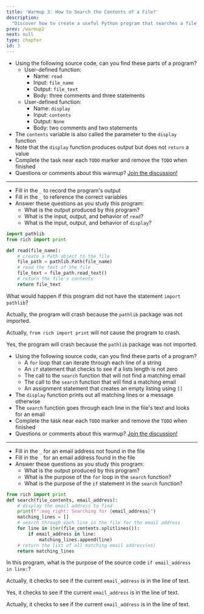 ```yaml
---
title: 'Warmup 3: How to Search the Contents of a File?'
description:
  "Discover how to create a useful Python program that searches a file's contents"
prev: /warmup2
next: null
type: chapter
id: 3
---
```


<!-- EXERCISE { -->

<exercise id="1" title="Input and Display a File">

- Using the following source code, can you find these parts of a program?
  - User-defined function:
      - Name: `read`
      - Input: `file_name`
      - Output: `file_text`
      - Body: three comments and three statements
  - User-defined function:
      - Name: `display`
      - Input: `contents`
      - Output: `None`
      - Body: two comments and two statements
- The `contents` variable is also called the parameter to the `display` function
- Note that the `display` function produces output but does not `return` a value
- Complete the task near each `TODO` marker and remove the `TODO` when finished
- Questions or comments about this warmup? <a href = "https://github.com/gkapfham/www.warmups.dev/discussions">Join the discussion!</a>

<hr>

<codeblock id="03_01">

- Fill in the `_` to record the program's output
- Fill in the `_` to reference the correct variables
- Answer these questions as you study this program:
  - What is the output produced by this program?
  - What is the input, output, and behavior of `read`?
  - What is the input, output, and behavior of `display`?

</codeblock>

</exercise>

<!-- EXERCISE } -->

<!-- EXERCISE { -->

<exercise id="2" title="Check: Input and Display a File">

```python
import pathlib
from rich import print

def read(file_name):
    # create a Path object to the file
    file_path = pathlib.Path(file_name)
    # read the text of the file
    file_text = file_path.read_text()
    # return the file's contents
    return file_text
```

What would happen if this program did not have the statement `import pathlib`?

<choice>

<opt text="The program would run to completion and show ten email addresses in the output">

Actually, the program will crash because the `pathlib` package was not imported.

</opt>

<opt text="The program would crash when running the statement <code>from rich import print</code>">

Actually, `from rich import print` will not cause the program to crash.

</opt>

<opt text="The program would crash when calling the constructor for <code>pathlib.Path</code>" correct="true">

Yes, the program will crash because the `pathlib` package was not imported.

</opt>

</choice>

</exercise>

<!-- EXERCISE } -->

<!-- EXERCISE { -->

<exercise id="3" title="Search Through a File">

- Using the following source code, can you find these parts of a program?
    - A `for` loop that can iterate through each line of a string
    - An `if` statement that checks to see if a lists length is not zero
    - The call to the `search` function that will not find a  matching email
    - The call to the `search` function that will find a matching email
    - An assignment statement that creates an empty listing using `[]`
- The `display` function prints out all matching lines or a message otherwise
- The `search` function goes through each line in the file's text and looks for an email
- Complete the task near each `TODO` marker and remove the `TODO` when finished
- Questions or comments about this warmup? <a href = "https://github.com/gkapfham/www.warmups.dev/discussions">Join the discussion!</a>

<hr>

<codeblock id="03_03">

- Fill in the `_` for an email address not found in the file
- Fill in the `_` for an email address found in the file
- Answer these questions as you study this program:
  - What is the output produced by this program?
  - What is the purpose of the `for` loop in the `search` function?
  - What is the purpose of the `if` statement in the `search` function?

</codeblock>

</exercise>

<!-- EXERCISE } -->

<!-- EXERCISE { -->

<exercise id="4" title="Check: Search Through a File">

```python
from rich import print
def search(file_contents, email_address):
    # display the email address to find
    print(f":mag_right: Searching for {email_address}")
    matching_lines = []
    # search through each line in the file for the email address
    for line in iter(file_contents.splitlines()):
        if email_address in line:
            matching_lines.append(line)
    # return the list of all matching email address(es)
    return matching_lines
```

In this program, what is the purpose of the source code `if email_address in line:`?

<choice>

<opt text="It iterates through all of the lines stored in <code>file_contents</code>">

Actually, it checks to see if the current `email_address` is in the line of text.

</opt>

<opt text="It checks to see if the <code>email_address</code> is in the current line of text" correct="true">

Yes, it checks to see if the current `email_address` is in the line of text.

</opt>

<opt text="It returns the list of all matching email addresses stored in <code>matching_lines</code>">

Actually, it checks to see if the current `email_address` is in the line of text.

</opt>

</choice>

</exercise>

<!-- EXERCISE } -->

